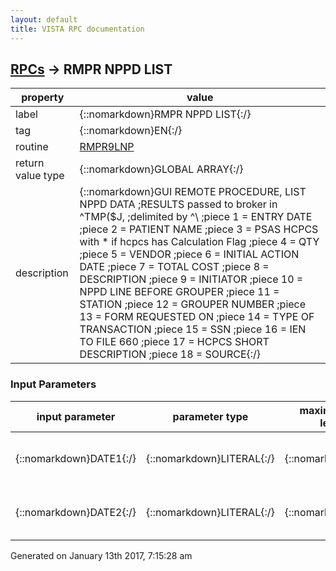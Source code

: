 ```yaml
---
layout: default
title: VISTA RPC documentation
---
```




## [RPCs](TableOfContent.md) &#8594; RMPR NPPD LIST 

 property | value 
--- | --- 
 label | {::nomarkdown}RMPR NPPD LIST{:/}
 tag | {::nomarkdown}EN{:/}
 routine | [RMPR9LNP](http://code.osehra.org/dox/Routine_RMPR9LNP_source.html)
 return value type | {::nomarkdown}GLOBAL ARRAY{:/}
 description | {::nomarkdown}GUI REMOTE PROCEDURE, LIST NPPD DATA         ;RESULTS passed to broker in ^TMP($J,        ;delimited by \^\        ;piece 1 = ENTRY DATE        ;piece 2 = PATIENT NAME        ;piece 3 = PSAS HCPCS with * if hcpcs has Calculation Flag        ;piece 4 = QTY        ;piece 5 = VENDOR        ;piece 6 = INITIAL ACTION DATE        ;piece 7 = TOTAL COST        ;piece 8 = DESCRIPTION        ;piece 9 = INITIATOR        ;piece 10 = NPPD LINE BEFORE GROUPER        ;piece 11 = STATION        ;piece 12 = GROUPER NUMBER        ;piece 13 = FORM REQUESTED ON        ;piece 14 = TYPE OF TRANSACTION        ;piece 15 = SSN        ;piece 16 = IEN TO FILE 660        ;piece 17 = HCPCS SHORT DESCRIPTION        ;piece 18 = SOURCE{:/}

### Input Parameters

| input parameter | parameter type | maximum data length | required | description | 
| --- | --- | --- | --- | --- | 
| {::nomarkdown}DATE1{:/} | {::nomarkdown}LITERAL{:/} | {::nomarkdown}50{:/} | {::nomarkdown}true{:/} | {::nomarkdown}The Fileman date to start the query.  The begining date.{:/} | 
| {::nomarkdown}DATE2{:/} | {::nomarkdown}LITERAL{:/} | {::nomarkdown}50{:/} | {::nomarkdown}true{:/} | {::nomarkdown}The Fileman date to end the query.  The ending date.{:/} | 




 Generated on January 13th 2017, 7:15:28 am